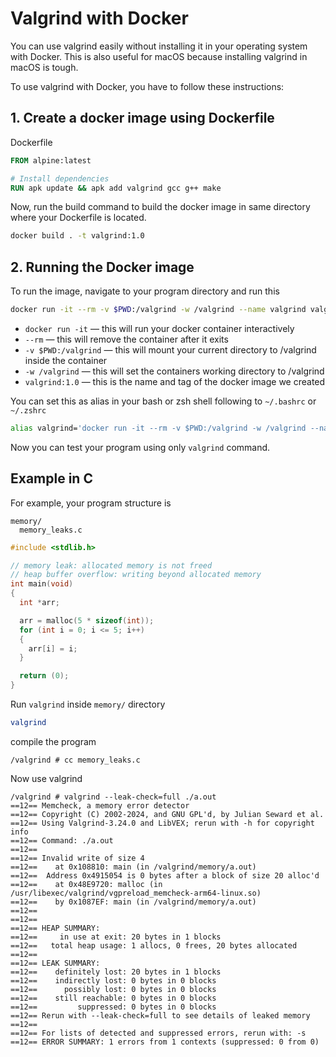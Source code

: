 # Valgrind with Docker

You can use valgrind easily without installing it in your operating system with Docker. This is also useful for macOS because installing valgrind in macOS is tough.

To use valgrind with Docker, you have to follow these instructions:

## 1. Create a docker image using Dockerfile

Dockerfile

```Dockerfile
FROM alpine:latest

# Install dependencies
RUN apk update && apk add valgrind gcc g++ make
```

Now, run the build command to build the docker image in same directory where your Dockerfile is located.

```sh
docker build . -t valgrind:1.0
```

## 2. Running the Docker image

To run the image, navigate to your program directory and run this

```sh
docker run -it --rm -v $PWD:/valgrind -w /valgrind --name valgrind valgrind:1.0
```

- `docker run -it` — this will run your docker container interactively
- `--rm` — this will remove the container after it exits
- `-v $PWD:/valgrind` — this will mount your current directory to /valgrind inside the container
- `-w /valgrind` — this will set the containers working directory to /valgrind
- `valgrind:1.0` — this is the name and tag of the docker image we created

You can set this as alias in your bash or zsh shell following to `~/.bashrc` or `~/.zshrc`

```sh
alias valgrind='docker run -it --rm -v $PWD:/valgrind -w /valgrind --name valgrind valgrind:1.0'
```

Now you can test your program using only `valgrind` command.

## Example in C

For example, your program structure is

```
memory/
  memory_leaks.c
```

```c
#include <stdlib.h>

// memory leak: allocated memory is not freed
// heap buffer overflow: writing beyond allocated memory
int main(void)
{
  int *arr;

  arr = malloc(5 * sizeof(int));
  for (int i = 0; i <= 5; i++)
  {
    arr[i] = i;
  }

  return (0);
}
```

Run `valgrind` inside `memory/` directory

```sh
valgrind
```

compile the program

```
/valgrind # cc memory_leaks.c
```

Now use valgrind

```
/valgrind # valgrind --leak-check=full ./a.out
==12== Memcheck, a memory error detector
==12== Copyright (C) 2002-2024, and GNU GPL'd, by Julian Seward et al.
==12== Using Valgrind-3.24.0 and LibVEX; rerun with -h for copyright info
==12== Command: ./a.out
==12==
==12== Invalid write of size 4
==12==    at 0x108810: main (in /valgrind/memory/a.out)
==12==  Address 0x4915054 is 0 bytes after a block of size 20 alloc'd
==12==    at 0x48E9720: malloc (in /usr/libexec/valgrind/vgpreload_memcheck-arm64-linux.so)
==12==    by 0x1087EF: main (in /valgrind/memory/a.out)
==12==
==12==
==12== HEAP SUMMARY:
==12==     in use at exit: 20 bytes in 1 blocks
==12==   total heap usage: 1 allocs, 0 frees, 20 bytes allocated
==12==
==12== LEAK SUMMARY:
==12==    definitely lost: 20 bytes in 1 blocks
==12==    indirectly lost: 0 bytes in 0 blocks
==12==      possibly lost: 0 bytes in 0 blocks
==12==    still reachable: 0 bytes in 0 blocks
==12==         suppressed: 0 bytes in 0 blocks
==12== Rerun with --leak-check=full to see details of leaked memory
==12==
==12== For lists of detected and suppressed errors, rerun with: -s
==12== ERROR SUMMARY: 1 errors from 1 contexts (suppressed: 0 from 0)
```
